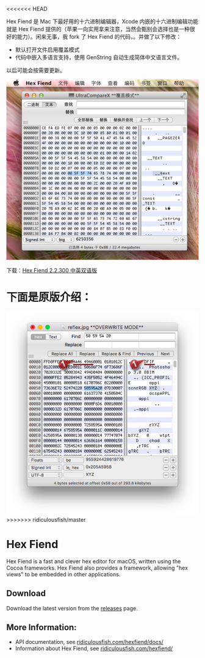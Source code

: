 <<<<<<< HEAD

Hex Fiend 是 Mac 下最好用的十六进制编辑器，Xcode 内嵌的十六进制编辑功能就是 Hex Fiend 提供的（苹果一向实用拿来注意，当然会甄别会选择也是一种很好的能力）。闲来无事，我 fork 了 Hex Fiend 的代码，。并做了以下修改：

* 默认打开文件启用覆盖模式
* 代码中嵌入多语言支持，使用 GenString 自动生成简体中文语言文件。

以后可能会按需要更新。
 
[![](https://github.com/Yonsm/HexFiend/raw/master/HexFiend_CN.png)](https://github.com/Yonsm/HexFiend/raw/master/HexFiend_CN.png)

下载：[Hex Fiend 2.2.300 中英双语版](https://github.com/Yonsm/HexFiend/raw/master/HexFiend_CN.zip)

<!-- more -->

下面是原版介绍：
=======
<img align="right" src="docs/screenshot.png?raw=true">
>>>>>>> ridiculousfish/master

# Hex Fiend
Hex Fiend is a fast and clever hex editor for macOS, written using the Cocoa frameworks. Hex Fiend also provides a framework, allowing "hex views" to be embedded in other applications.

## Download
Download the latest version from the [releases](https://github.com/ridiculousfish/HexFiend/releases) page.

## More Information:
* API documentation, see [ridiculousfish.com/hexfiend/docs/](http://ridiculousfish.com/hexfiend/docs/)
* Information about Hex Fiend, see [ridiculousfish.com/hexfiend/](http://ridiculousfish.com/hexfiend/)
